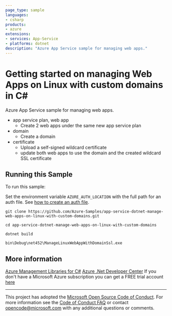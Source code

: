```yaml
---
page_type: sample
languages:
- csharp
products:
- azure
extensions:
- services: App-Service
- platforms: dotnet
description: "Azure App Service sample for managing web apps."
---
```


# Getting started on managing Web Apps on Linux with custom domains in C# #

 Azure App Service sample for managing web apps.
  - app service plan, web app
    - Create 2 web apps under the same new app service plan
  - domain
    - Create a domain
  - certificate
    - Upload a self-signed wildcard certificate
    - update both web apps to use the domain and the created wildcard SSL certificate


## Running this Sample ##

To run this sample:

Set the environment variable `AZURE_AUTH_LOCATION` with the full path for an auth file. See [how to create an auth file](https://github.com/Azure/azure-libraries-for-net/blob/master/AUTH.md).

    git clone https://github.com/Azure-Samples/app-service-dotnet-manage-web-apps-on-linux-with-custom-domains.git

    cd app-service-dotnet-manage-web-apps-on-linux-with-custom-domains

    dotnet build

    bin\Debug\net452\ManageLinuxWebAppWithDomainSsl.exe

## More information ##

[Azure Management Libraries for C#](https://github.com/Azure/azure-sdk-for-net/tree/Fluent)
[Azure .Net Developer Center](https://azure.microsoft.com/en-us/develop/net/)
If you don't have a Microsoft Azure subscription you can get a FREE trial account [here](http://go.microsoft.com/fwlink/?LinkId=330212)

---

This project has adopted the [Microsoft Open Source Code of Conduct](https://opensource.microsoft.com/codeofconduct/). For more information see the [Code of Conduct FAQ](https://opensource.microsoft.com/codeofconduct/faq/) or contact [opencode@microsoft.com](mailto:opencode@microsoft.com) with any additional questions or comments.
